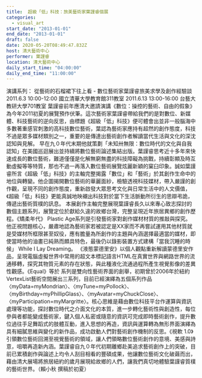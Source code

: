 ```yaml
---
title:  超級「低」科技：旅美藝術家葉謹睿個展
categories:
  - visual_art
start_date: "2013-01-01"
end_date: "2013-01-01"
draft: false
date: 2020-05-20T08:49:47.832Z
host: 清大藝術中心
performer: 葉謹睿
location: 清大藝術中心
daily_start_time: "04:00:00"
daily_end_time: "11:00:00"
---
```


演講系列： 從藝術的石榴裙下往上看 - 數位藝術家葉謹睿旅美求學及創作經驗談 2011.6.3 10:00-12:00 國立清華大學教育館311教室 2011.6.13 13:00-16:00 台藝大教研大學701教室 葉謹睿前年應清大邀請演講《數位：操控的藝術、自由的假象》為今年2011初夏的展覽預作伏筆。這次藝術家葉謹睿帶給我們的是對數位、新媒體、科技藝術的逆向反思，由標題《超級「低」科技》便可體會出並非一般腦海中多數著重感官刺激的高科技數位藝術，葉認為藝術家應持有超然的創作態度，科技不過是眾多媒材類別之一，重要的是傳達出藝術創作者解讀當代生活與文化的深沈認知與見解。 早在九０年代末期他就策劃「未知卅無限：數位時代的文化與自我認知」在美國巡迴展出並持續將數位藝術論述集結出版。葉謹睿思考近十多年來快速成長的數位藝術，難道僅僅是化解無窮無盡的科技障礙為挑戰，持續彰顯及時互動虛擬等等特質，那也不過一再落入數位藝術展覽炫麗新穎的窠臼印象。誠如葉謹睿所言《超級「低」科技》的主軸完整揭露「數位」和「藝術」於其創作生命中的地位與轉變。他企圖揭開數位藝術的華麗面紗，檢驗透視科技媒材，帶入嚴謹的創作觀，呈現不同的創作態度，重新啟發大眾思考文化與日常生活中的人文價值，《超級「低」科技》更能真誠地映襯出科技對於當下生活脈動所衍生的思辯弔詭，傳遞出藝術質樸的訊息。 本展創作主軸完整展現葉謹睿長久以來專心致志探討的數個主題系列，展覽定位於獻給久違的故鄉台灣，完整呈現近年旅居異鄉的創作歷程。《矯柔年代》 Plastic Age系列是引發藝術家對創作媒材材質的推敲與探究。他正視問題核心，嚴肅地認為藝術家若被認定是XX家而不再嘗試運用其他材質就是受媒材所框限甚至奴役，應有膽量為所創作的主題與內涵選擇最適當的媒材，即使當時他的油畫已純熟而頗具特色，最後仍以錄影裝置方式建構「當我沉睡的時候」 While I Lay Dreaming。 《液態蒙德里安》以個人觀點重新解讀蒙德里安作品，呈現電腦虛擬世界中常用的超文本標記語言HTML在真實世界與網路世界的流通移轉，探究其物質元素的存在狀態，與此種液化流通過程所產生視覺影像的差異性觀感。《Equal》等於 系列是雙向性藝術界面的創舉，初期曾於2006年於紐約VertexList藝術空間展出三系列，目前已經演繹為五個系列作品〈myData=myMondrian〉、〈myTune=myPollock〉、〈myBirthday=myPhillipGlass〉、〈myAvatar=myChuckClose〉、〈myParticipation=myMargritte〉。核心思維是藉由數位科技平台作運算與資訊處理等功能，探討數位時代之介面文化的本質，進一步轉化藝術性與創造性，每位參與者都能變成藝術家，鍵入個人私密或隨意的資訊可完成即時藝術創作，提升數位過往手足舞蹈式的肢體互動，進入思想的再造，資訊與運算轉為無形界面演繹為具有細膩思維與變化的新作品，成功啟動人們對藝術創作機制的反思。《視軟 1.0》引領數位藝術回溯至視覺藝術的領域，讓人們領略數位藝術創作的意境、美感與詩意，咀嚼再造新內涵。葉謹睿自九０年代初期離鄉赴美追求藝術創作上的突破，目前已累積創作與論述上均令人刮目相看的豐碩成果，他讓數位藝術文化破繭而出，藉由清大展場將旅居紐約的歲月展現給故鄉的人們，讓我們真切地體驗葉謹睿質樸的藝術世界。（賴小秋 撰稿於初夏）